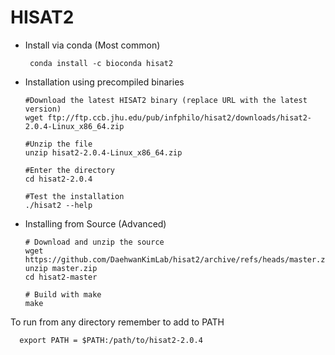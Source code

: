 # HISAT2
- Install via conda (Most common)

       conda install -c bioconda hisat2
- Installation using precompiled binaries

      #Download the latest HISAT2 binary (replace URL with the latest version)
      wget ftp://ftp.ccb.jhu.edu/pub/infphilo/hisat2/downloads/hisat2-2.0.4-Linux_x86_64.zip
      
      #Unzip the file
      unzip hisat2-2.0.4-Linux_x86_64.zip
      
      #Enter the directory
      cd hisat2-2.0.4
      
      #Test the installation
      ./hisat2 --help


- Installing from Source (Advanced)

      # Download and unzip the source
      wget https://github.com/DaehwanKimLab/hisat2/archive/refs/heads/master.zip
      unzip master.zip
      cd hisat2-master
      
      # Build with make
      make

To run from any directory remember to add to PATH

      export PATH = $PATH:/path/to/hisat2-2.0.4
